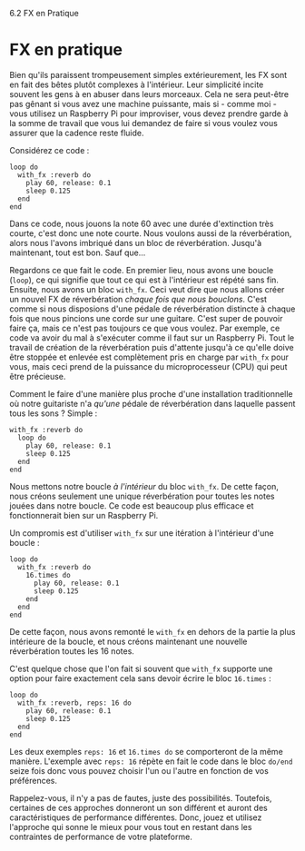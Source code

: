 6.2 FX en Pratique

# FX en pratique

Bien qu'ils paraissent trompeusement simples extérieurement, les FX sont en fait des bêtes plutôt complexes à l'intérieur. Leur simplicité incite souvent les gens à en abuser dans leurs morceaux. Cela ne sera peut-être pas gênant si vous avez une machine puissante, mais si - comme moi - vous utilisez un Raspberry Pi pour improviser, vous devez prendre garde à la somme de travail que vous lui demandez de faire si vous voulez vous assurer que la cadence reste fluide.

Considérez ce code :

```
loop do
  with_fx :reverb do
    play 60, release: 0.1
    sleep 0.125
  end
end
```

Dans ce code, nous jouons la note 60 avec une durée d'extinction très courte, c'est donc une note courte. Nous voulons aussi de la réverbération, alors nous l'avons imbriqué dans un bloc de réverbération. Jusqu'à maintenant, tout est bon. Sauf que...

Regardons ce que fait le code. En premier lieu, nous avons une boucle (`loop`), ce qui signifie que tout ce qui est à l'intérieur est répété sans fin. Ensuite, nous avons un bloc `with_fx`. Ceci veut dire que nous allons créer un nouvel FX de réverbération *chaque fois que nous bouclons*. C'est comme si nous disposions d'une pédale de réverbération distincte à chaque fois que nous pincions une corde sur une guitare. C'est super de pouvoir faire ça, mais ce n'est pas toujours ce que vous voulez. Par exemple, ce code va avoir du mal à s'exécuter comme il faut sur un Raspberry Pi. Tout le travail de création de la réverbération puis d'attente jusqu'à ce qu'elle doive être stoppée et enlevée est complètement pris en charge par `with_fx` pour vous, mais ceci prend de la puissance du microprocesseur (CPU) qui peut être précieuse.

Comment le faire d'une manière plus proche d'une installation traditionnelle où notre guitariste n'a *qu'une* pédale de réverbération dans laquelle passent tous les sons ? Simple :

```
with_fx :reverb do
  loop do
    play 60, release: 0.1
    sleep 0.125
  end
end
```

Nous mettons notre boucle *à l'intérieur* du bloc `with_fx`. De cette façon, nous créons seulement une unique réverbération pour toutes les notes jouées dans notre boucle. Ce code est beaucoup plus efficace et fonctionnerait bien sur un Raspberry Pi.

Un compromis est d'utiliser `with_fx` sur une itération à l'intérieur d'une boucle :

```
loop do
  with_fx :reverb do
    16.times do
      play 60, release: 0.1
      sleep 0.125
    end
  end
end
```

De cette façon, nous avons remonté le `with_fx` en dehors de la partie la plus intérieure de la boucle, et nous créons maintenant une nouvelle réverbération toutes les 16 notes.

C'est quelque chose que l'on fait si souvent que `with_fx` supporte une option pour faire exactement cela sans devoir écrire le bloc `16.times` :

```
loop do
  with_fx :reverb, reps: 16 do
    play 60, release: 0.1
    sleep 0.125
  end
end
```

Les deux exemples `reps: 16` et `16.times do` se comporteront de la même manière. L'exemple avec `reps: 16` répète en fait le code dans le bloc `do/end` seize fois donc vous pouvez choisir l'un ou l'autre en fonction de vos préférences.

Rappelez-vous, il n'y a pas de fautes, juste des possibilités. Toutefois, certaines de ces approches donneront un son différent et auront des caractéristiques de performance différentes. Donc, jouez et utilisez l'approche qui sonne le mieux pour vous tout en restant dans les contraintes de performance de votre plateforme.
